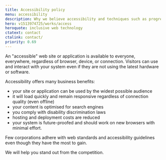 ```yaml
---
title: Accessibility policy
menu: accessibility
description: Why we believe accessibility and techniques such as progressive enhancement are best for the web and best for you.
hero: v1513974725/works/access
heroquote: inclusive web technology
ctatext: contact
ctalink: contact/
priority: 0.69
---
```


An "accessible" web site or application is available to everyone, everywhere, regardless of browser, device, or connection. Visitors can use and interact with your system even if they are not using the latest hardware or software.

Accessibility offers many business benefits:

* your site or application can be used by the widest possible audience
* it will load quickly and remain responsive regardless of connection quality (even offline)
* your content is optimised for search engines
* you comply with disability discrimination laws
* hosting and deployment costs are reduced
* your system is future-proofed and should work on new browsers with minimal effort.

Few corporations adhere with web standards and accessibility guidelines even though they have the most to gain.

We will help you stand out from the competition.
